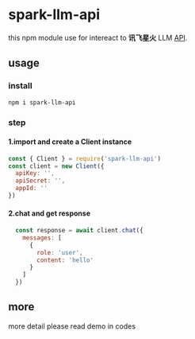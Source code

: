 # spark-llm-api

this npm module use for intereact to **讯飞星火** LLM [API](https://www.xfyun.cn/doc/spark/Web.html).

## usage

### install

```bash
npm i spark-llm-api
```

### step

#### 1.import and create a Client instance

```javascript
const { Client } = require('spark-llm-api')
const client = new Client({
  apiKey: '',
  apiSecret: '',
  appId: ''
})
```

#### 2.chat and get response

```javascript
  const response = await client.chat({
    messages: [
      {
        role: 'user',
        content: 'hello'
      }
    ]
  })
```

## more

more detail please read demo in codes
